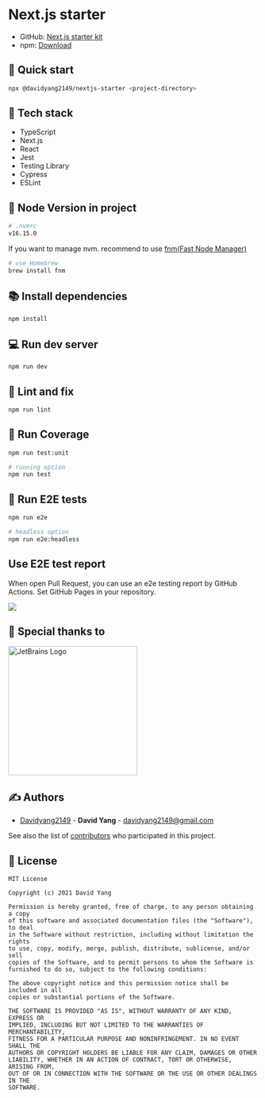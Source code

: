 # Next.js starter
- GitHub: [Next.js starter kit](https://github.com/DavidYang2149/nextjs-starter)
- npm: [Download](https://www.npmjs.com/package/@davidyang2149/nextjs-starter)

## 🚀 Quick start

```sh
npx @davidyang2149/nextjs-starter <project-directory>
```

## 💎 Tech stack 
- TypeScript
- Next.js
- React
- Jest
- Testing Library
- Cypress
- ESLint

## 🔖 Node Version in project

```sh
# .nvmrc
v16.15.0
```
If you want to manage nvm. recommend to use [fnm(Fast Node Manager)](https://github.com/Schniz/fnm)

```sh
# use Homebrew
brew install fnm
```

## 📚 Install dependencies

```sh
npm install
```

## 💻 Run dev server

```sh
npm run dev
```

## 🧪 Lint and fix

```sh
npm run lint
```

## 🧪 Run Coverage

```sh
npm run test:unit

# running option
npm run test
```

## 🧪 Run E2E tests

```sh
npm run e2e

# headless option
npm run e2e:headless
```

## Use E2E test report

When open Pull Request, you can use an e2e testing report by GitHub Actions.
Set GitHub Pages in your repository.

![](https://user-images.githubusercontent.com/40143056/188051599-4e926b7c-2c7f-435b-8c39-4d371b64fa22.png)

## 🤝 Special thanks to

<a href="https://jb.gg/OpenSourceSupport"><img src="https://resources.jetbrains.com/storage/products/company/brand/logos/jb_beam.svg" alt="JetBrains Logo" width="260"></a>

## ✍️ Authors
  - [Davidyang2149](https://github.com/DavidYang2149) - **David Yang** - <davidyang2149@gmail.com>

See also the list of [contributors](https://github.com/DavidYang2149/nextjs-starter/graphs/contributors)
who participated in this project.

## 📝 License

```
MIT License

Copyright (c) 2021 David Yang

Permission is hereby granted, free of charge, to any person obtaining a copy
of this software and associated documentation files (the "Software"), to deal
in the Software without restriction, including without limitation the rights
to use, copy, modify, merge, publish, distribute, sublicense, and/or sell
copies of the Software, and to permit persons to whom the Software is
furnished to do so, subject to the following conditions:

The above copyright notice and this permission notice shall be included in all
copies or substantial portions of the Software.

THE SOFTWARE IS PROVIDED "AS IS", WITHOUT WARRANTY OF ANY KIND, EXPRESS OR
IMPLIED, INCLUDING BUT NOT LIMITED TO THE WARRANTIES OF MERCHANTABILITY,
FITNESS FOR A PARTICULAR PURPOSE AND NONINFRINGEMENT. IN NO EVENT SHALL THE
AUTHORS OR COPYRIGHT HOLDERS BE LIABLE FOR ANY CLAIM, DAMAGES OR OTHER
LIABILITY, WHETHER IN AN ACTION OF CONTRACT, TORT OR OTHERWISE, ARISING FROM,
OUT OF OR IN CONNECTION WITH THE SOFTWARE OR THE USE OR OTHER DEALINGS IN THE
SOFTWARE.

```
